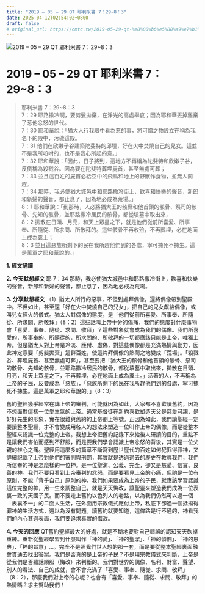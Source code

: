 ```yaml
---
title: "2019 – 05 – 29 QT 耶利米書 7：29~8：3"
date: 2025-04-12T02:54:02+0800
draft: false
# original_url: https://cmtc.tw/2019-05-29-qt-%e8%80%b6%e5%88%a9%e7%b1%b3%e6%9b%b8-7%ef%bc%9a298%ef%bc%9a3
---
```


![2019 – 05 – 29 QT 耶利米書 7：29\~8：3](/images/qt.jpg   "2019 – 05 – 29 QT 耶利米書 7：29\~8：3")

# 2019 – 05 – 29 QT 耶利米書 7：29\~8：3

> 耶利米書 7：29\~8：3  
> 7：29 耶路撒冷啊，要剪髮拋棄，在淨光的高處舉哀；因為耶和華丟掉離棄了惹他忿怒的世代。  
> 7：30 耶和華說：「猶大人行我眼中看為惡的事，將可憎之物設立在稱為我名下的殿中，污穢這殿。  
> 7：31 他們在欣嫩子谷建築陀斐特的邱壇，好在火中焚燒自己的兒女。這並不是我所吩咐的，也不是我心所起的意。」  
> 7：32 耶和華說：「因此，日子將到，這地方不再稱為陀斐特和欣嫩子谷，反倒稱為殺戮谷。因為要在陀斐特葬埋屍首，甚至無處可葬；  
> 7：33 並且這百姓的屍首必給空中的飛鳥和地上的野獸作食物，並無人鬨趕。  
> 7：34 那時，我必使猶大城邑中和耶路撒冷街上，歡喜和快樂的聲音，新郎和新婦的聲音，都止息了，因為地必成為荒場。」  
> 8：1 耶和華說：「到那時，人必將猶大王的骸骨和他首領的骸骨、祭司的骸骨、先知的骸骨，並耶路撒冷居民的骸骨，都從墳墓中取出來，  
> 8：2 拋散在日頭、月亮，和天上眾星之下，就是他們從前所喜愛、所事奉、所隨從、所求問、所敬拜的。這些骸骨不再收殮，不再葬埋，必在地面上成為糞土；  
> 8：3 並且這惡族所剩下的民在我所趕他們到的各處，寧可揀死不揀生。這是萬軍之耶和華說的。」

**1. 經文誦讀**

**2.  今天默想經文**
耶 7：34 那時，我必使猶大城邑中和耶路撒冷街上，歡喜和快樂的聲音，新郎和新婦的聲音，都止息了，因為地必成為荒場。

**3. 分享默想經文**
（1）猶太人所行的惡事，不但到處拜偶像，還將偶像帶到聖殿中。不但如此，甚至還「好在火中焚燒自己的兒女」，把自己的兒女獻給偶像，或叫兒女經火的儀式。猶太人對偶像的態度，是「他們從前所喜愛、所事奉、所隨從、所求問、所敬拜」（8：2）這些話叫上帝十分的傷痛，我們的態度對什麼事物會「喜愛、事奉、隨從、求問、敬拜」？這些對象就會成為我們的偶像。我們所喜愛的，所事奉的、所隨從的，所求問的、所敬拜的一切都應該只能是上帝，唯獨上帝。但是猶太人對上帝是冷淡、應付、虛偽，對這些偶像都是充滿熱情與動力，因此神定意要「剪髮拋棄」這群百姓，使這片拜偶像的熱鬧之地變成「荒場」。「殺戮谷、葬埋屍首、甚至無處可葬」，甚至要把「猶大王的骸骨和他首領的骸骨、祭司的骸骨、先知的骸骨，並耶路撒冷居民的骸骨，都從墳墓中取出來，拋散在日頭、月亮，和天上眾星之下，不再葬埋，必在地面上成為糞土。」活著的人，不再稱為上帝的子民，反要成為「惡族」，「惡族所剩下的民在我所趕他們到的各處，寧可揀死不揀生。這是萬軍之耶和華說的。」（8：3）

舊約聖經幾乎經常在講上帝的審判，可能就因為如此，大家都不喜歡讀舊約，因為不想面對這樣一位愛生氣的上帝。通常基督徒在新約喜歡塑造天父是慈愛可親，是好好先生的形象，實在很難與舊約的上帝劃上等號。正因為如此，我們讀聖經一定要讀整本聖經，才不會變成用各人的想法來塑造一位叫作上帝的偶像，而是從整本聖經來認識一位完整的上帝。我想上帝把舊約記錄下來給後人研讀的目的，重點不是讓我們害怕而感到不舒服，而是要我們學會認識上帝忿怒的背後，其實是一位父親的椎心之痛。聖經用這麼多的篇章不斷寫到歷世歷代的百姓如何犯罪得罪神，又詳細記載了上帝對他們的審判與刑罰，其實就是透過過去的歷史在教導我們，我們所信奉的神是怎麼樣的一位神。是一位聖潔、公義、完全，卻又是慈愛、信實、良善的神。我們不要只看到上帝審判的忿怒，而是要看見上帝的心痛，但祂是一位有原則，不能「背乎自己」原則的神。我們如果要成為上帝的子民，就應該學習認識這位完整的神，用一生來調整自己，就是天天悔改，讓聖靈來塑造我們成為一位表裏一致的天國子民。而不要走上舊約以色列人的老路，以為我們仍然可以過一個「表裏不一」的二面人生活，在外面用宗教儀式應付上帝，私底下卻過一個抵擋得罪神的生活方式，還以為沒有問題。讀舊約就要知道，這條路是行不通的，神看我們的內心甚過表面，我們要追求真實的悔改。

**4. 今天的回應**
QT舊約聖經最大的好處，就是不斷地要對自己錯誤的認知天天砍掉重練。重新從聖經學習到什麼叫作「神的愛」、「神的聖潔」、「神的憐憫」、「神的恩典」、「神的旨意」…。完全不是照我們世人想的那一套，而是要從整本聖經裏面融會貫通去找出答案。我們是否真的是上帝的子民？不是用宗教儀式來判斷，上帝是從我們是否聽話順服（悔改）來判斷的。我們對世界的偶像、名利、財富、聲望、別人的看法、自己的成就，會不會充滿了「喜愛、事奉、隨從、求問、敬拜」（8：2），那麼我們對上帝的心呢？也會有「喜愛、事奉、隨從、求問、敬拜」的熱情嗎？求主幫助我們！
